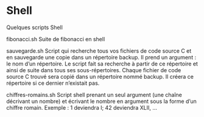 # Shell
Quelques scripts Shell

fibonacci.sh
Suite de fibonacci en shell

sauvegarde.sh
Script qui recherche tous vos fichiers de code source C et en sauvegarde une copie dans un répertoire backup. Il prend un argument : le nom d’un répertoire. Le script fait sa recherche à partir de ce répertoire et ainsi de suite dans tous ses sous-répertoires. Chaque fichier de code source C trouvé sera copié dans un répertoire nommé backup. Il créera ce répertoire si ce dernier n’existait pas.

chiffres-romains.sh
Script shell prenant un seul argument (une chaîne décrivant un nombre) et écrivant le nombre en argument sous la forme d’un chiffre romain.
Exemple : 1 deviendra I; 42 deviendra XLII, ...
